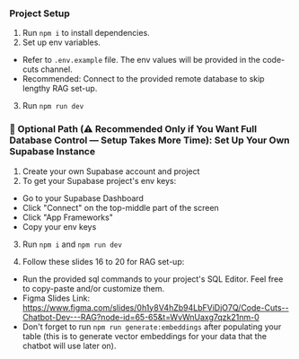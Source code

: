 ### Project Setup

1. Run `npm i` to install dependencies.
2. Set up env variables.

- Refer to `.env.example` file. The env values will be provided in the code-cuts channel.
- Recommended: Connect to the provided remote database to skip lengthy RAG set-up.

3. Run `npm run dev`

### 🧩 Optional Path (⚠️ Recommended Only if You Want Full Database Control — Setup Takes More Time): Set Up Your Own Supabase Instance

1. Create your own Supabase account and project
2. To get your Supabase project's env keys:

- Go to your Supabase Dashboard
- Click "Connect" on the top-middle part of the screen
- Click "App Frameworks"
- Copy your env keys

3. Run `npm i` and `npm run dev`

4. Follow these slides 16 to 20 for RAG set-up:

- Run the provided sql commands to your project's SQL Editor. Feel free to copy-paste and/or customize them.
- Figma Slides Link: https://www.figma.com/slides/0h1y8V4hZb94LbFViDjO7Q/Code-Cuts--Chatbot-Dev---RAG?node-id=65-65&t=WvWnUaxg7qzk21nm-0
- Don't forget to run `npm run generate:embeddings` after populating your table (this is to generate vector embeddings for your data that the chatbot will use later on).
